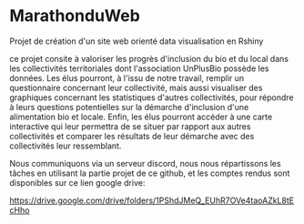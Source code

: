 # MarathonduWeb
Projet de création d'un site web orienté data visualisation en Rshiny

ce projet consite à valoriser les progrès d'inclusion du bio et du local dans les collectivités territoriales dont l'association UnPlusBio 
possède les données. 
Les élus pourront, à l'issu de notre travail, remplir un questionnaire concernant leur collectivité, mais aussi visualiser 
des graphiques concernant les statistiques d'autres collectivités, pour répondre à leurs questions potentielles sur la démarche d'inclusion d'une
alimentation bio et locale. Enfin, les élus pourront accéder à une carte interactive qui leur permettra de se situer par rapport aux autres collectivités
et comparer les résultats de leur démarche avec des collectivités leur ressemblant.

Nous communiquons via un serveur discord, nous nous répartissons les tâches en utilisant la partie projet de ce github,
et les comptes rendus sont disponibles sur ce lien google drive:

https://drive.google.com/drive/folders/1PShdJMeQ_EUhR7OVe4taoAZkL8tEcHho
